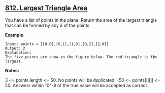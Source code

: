 ## [812. Largest Triangle Area](https://leetcode.com/problems/largest-triangle-area/)

You have a list of points in the plane. Return the area of the largest triangle that can be formed by any 3 of the points.

**Example:**

```
Input: points = [[0,0],[0,1],[1,0],[0,2],[2,0]]
Output: 2
Explanation:
The five points are show in the figure below. The red triangle is the largest.
```

**Notes:**

3 <= points.length <= 50.
No points will be duplicated.
-50 <= points[i][j] <= 50.
Answers within 10^-6 of the true value will be accepted as correct.
